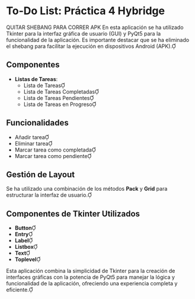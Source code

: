 # To-Do List: Práctica 4 Hybridge
QUITAR SHEBANG PARA CORRER APK
En esta aplicación se ha utilizado Tkinter para la interfaz gráfica de usuario (GUI) y PyQt5 para la funcionalidad de la aplicación. Es importante destacar que se ha eliminado el shebang para facilitar la ejecución en dispositivos Android (APK).

## Componentes

- **Listas de Tareas**:
  - Lista de Tareas
  - Lista de Tareas Completadas
  - Lista de Tareas Pendientes
  - Lista de Tareas en Progreso

## Funcionalidades

- Añadir tarea
- Eliminar tarea
- Marcar tarea como completada
- Marcar tarea como pendiente

## Gestión de Layout

Se ha utilizado una combinación de los métodos **Pack** y **Grid** para estructurar la interfaz de usuario.

## Componentes de Tkinter Utilizados

- **Button**
- **Entry**
- **Label**
- **Listbox**
- **Text**
- **Toplevel**

Esta aplicación combina la simplicidad de Tkinter para la creación de interfaces gráficas con la potencia de PyQt5 para manejar la lógica y funcionalidad de la aplicación, ofreciendo una experiencia completa y eficiente. 